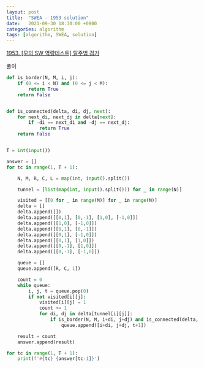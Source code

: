 ```yaml
---
layout: post
title:  "SWEA - 1953 solution"
date:   2021-09-30 18:30:00 +0900
categories: algorithm
tags: [algorithm, SWEA, solution]
---
```

[1953. [모의 SW 역량테스트] 탈주범 검거](https://swexpertacademy.com/main/code/problem/problemDetail.do?contestProbId=AV5PpLlKAQ4DFAUq&categoryId=AV5PpLlKAQ4DFAUq&categoryType=CODE&problemTitle=1953&orderBy=FIRST_REG_DATETIME&selectCodeLang=ALL&select-1=&pageSize=10&pageIndex=1)

풀이

```python
def is_border(N, M, i, j):
    if (0 <= i < N) and (0 <= j < M):
        return True
    return False


def is_connected(delta, di, dj, next):
    for next_di, next_dj in delta[next]:
        if -di == next_di and -dj == next_dj:
            return True
    return False


T = int(input())

answer = []
for tc in range(1, T + 1):

    N, M, R, C, L = map(int, input().split())

    tunnel = [list(map(int, input().split())) for _ in range(N)]

    visited = [[0 for _ in range(M)] for _ in range(N)]
    delta = []
    delta.append([])
    delta.append([[0,1], [0,-1], [1,0], [-1,0]])
    delta.append([[1,0], [-1,0]])
    delta.append([[0,1], [0,-1]])
    delta.append([[0,1], [-1,0]])
    delta.append([[0,1], [1,0]])
    delta.append([[0,-1], [1,0]])
    delta.append([[0,-1], [-1,0]])

    queue = []
    queue.append([R, C, 1])

    count = 0
    while queue:
        i, j, t = queue.pop(0)
        if not visited[i][j]:
            visited[i][j] = 1
            count += 1
            for di, dj in delta[tunnel[i][j]]:
                if is_border(N, M, i+di, j+dj) and is_connected(delta, di, dj, tunnel[i+di][j+dj]) and (not visited[i+di][j+dj]) and (t < L):
                    queue.append([i+di, j+dj, t+1])

    result = count
    answer.append(result)

for tc in range(1, T + 1):
    print(f'#{tc} {answer[tc-1]}')
```

